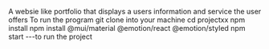 A websie like portfolio that displays a users information  and service the user offers
To run the program
git clone into your machine
cd projectxx
npm install
npm install @mui/material @emotion/react @emotion/styled
npm start ---to run the project

